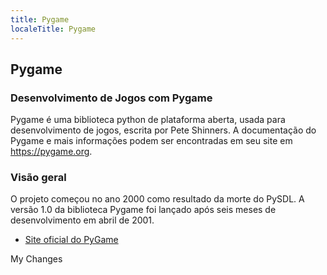 ```yaml
---
title: Pygame
localeTitle: Pygame
---
```

## Pygame

### Desenvolvimento de Jogos com Pygame

Pygame é uma biblioteca python de plataforma aberta, usada para desenvolvimento de jogos, escrita por Pete Shinners. A documentação do Pygame e mais informações podem ser encontradas em seu site em https://pygame.org.

### Visão geral

O projeto começou no ano 2000 como resultado da morte do PySDL. A versão 1.0 da biblioteca Pygame foi lançado após seis meses de desenvolvimento em abril de 2001.

*   [Site oficial do PyGame](https://www.pygame.org)

My Changes
